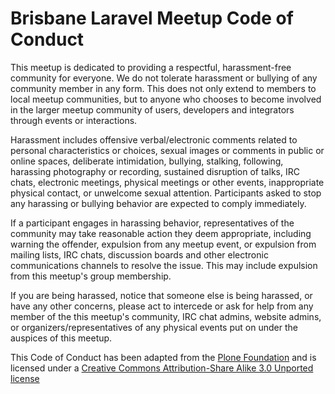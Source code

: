 # Brisbane Laravel Meetup Code of Conduct

This meetup is dedicated to providing a respectful, harassment-free community for everyone. 
We do not tolerate harassment or bullying of any community member in any form. 
This does not only extend to members to local meetup communities, but to anyone who chooses to become involved in the larger meetup community of users, developers and integrators through events or interactions.

Harassment includes offensive verbal/electronic comments related to personal characteristics or choices, sexual images or comments in public or online spaces, deliberate intimidation, bullying, stalking, following, harassing photography or recording, sustained disruption of talks, IRC chats, electronic meetings, physical meetings or other events, inappropriate physical contact, or unwelcome sexual attention. 
Participants asked to stop any harassing or bullying behavior are expected to comply immediately.

If a participant engages in harassing behavior, representatives of the community may take reasonable action they deem appropriate, including warning the offender, expulsion from any meetup event, or expulsion from mailing lists, IRC chats, discussion boards and other electronic communications channels to resolve the issue. 
This may include expulsion from this meetup's group membership.

If you are being harassed, notice that someone else is being harassed, or have any other concerns, please act to intercede or ask for help from any member of the this meetup's community, IRC chat admins, website admins, or organizers/representatives of any physical events put on under the auspices of this meetup.

This Code of Conduct has been adapted from the [Plone Foundation](http://plone.org/foundation/materials/foundation-resolutions/code-of-conduct) and is licensed under a [Creative Commons Attribution-Share Alike 3.0 Unported license](http://creativecommons.org/licenses/by-sa/3.0/) 
